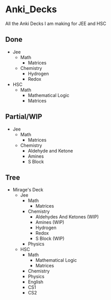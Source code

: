 # Anki_Decks
All the Anki Decks I am making for JEE and HSC


## Done

- Jee
  - Math
    - Matrices
  - Chemistry
    - Hydrogen
    - Redox
- HSC
  - Math
    - Mathematical Logic
    - Matrices

## Partial/WIP

- Jee
  - Math
    - Matrices
  - Chemistry
    - Aldehyde and Ketone
    - Amines
    - S Block

## Tree

- Mirage's Deck
  - Jee
    - Math
      - Matrices
    - Chemistry
      - Aldehydes And Ketones (WIP)
      - Amines (WIP)
      - Hydrogen 
      - Redox
      - S Block (WIP)
    - Physics
  - HSC
    - Math
      - Mathematical Logic
      - Matrices
    - Chemistry
    - Physics
    - English
    - CS1
    - CS2
